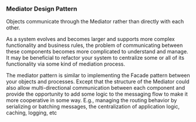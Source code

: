 ### Mediator Design Pattern
Objects communicate through the Mediator rather than directly with each other.

As a system evolves and becomes larger and supports more complex functionality and business rules, the problem of communicating between these components becomes more complicated to understand and manage. It may be beneficial to refactor your system to centralize some or all of its functionality via some kind of mediation process.

The mediator pattern is similar to implementing the Facade pattern between your objects and processes. Except that the structure of the Mediator could also allow multi-directional communication between each component and provide the opportunity to add some logic to the messaging flow to make it more cooperative in some way. E.g., managing the routing behavior by serializing or batching messages, the centralization of application logic, caching, logging, etc